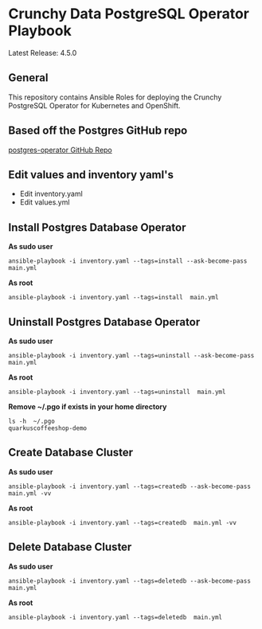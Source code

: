# Crunchy Data PostgreSQL Operator Playbook

Latest Release: 4.5.0

## General

This repository contains Ansible Roles for deploying the Crunchy PostgreSQL Operator
for Kubernetes and OpenShift.

## Based off the Postgres GitHub repo

[postgres-operator GitHub Repo](https://github.com/CrunchyData/postgres-operator/tree/v4.5.0)

## Edit values and inventory yaml's

* Edit inventory.yaml 
* Edit values.yml 

## Install Postgres Database Operator
**As sudo user**
```
ansible-playbook -i inventory.yaml --tags=install --ask-become-pass main.yml
```

**As root**
```
ansible-playbook -i inventory.yaml --tags=install  main.yml
```

## Uninstall Postgres Database Operator
**As sudo user**
```
ansible-playbook -i inventory.yaml --tags=uninstall --ask-become-pass main.yml
```
**As root**
```
ansible-playbook -i inventory.yaml --tags=uninstall  main.yml
```

**Remove ~/.pgo if exists in your home directory**
```
ls -h  ~/.pgo 
quarkuscoffeeshop-demo
```

## Create Database Cluster
**As sudo user**
```
ansible-playbook -i inventory.yaml --tags=createdb --ask-become-pass main.yml -vv
```

**As root**
```
ansible-playbook -i inventory.yaml --tags=createdb  main.yml -vv
```

## Delete Database Cluster
**As sudo user**
```
ansible-playbook -i inventory.yaml --tags=deletedb --ask-become-pass main.yml
```


**As root**
```
ansible-playbook -i inventory.yaml --tags=deletedb  main.yml
```
